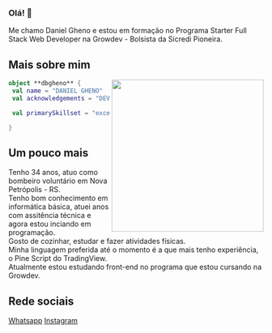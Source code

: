 ### Olá! 👋

Me chamo Daniel Gheno e estou em formação no Programa Starter Full Stack Web Developer na Growdev - Bolsista da Sicredi Pioneira.


## Mais sobre mim

<img align="right" width="300" src="https://i2.wp.com/allhtaccess.info/wp-content/uploads/2018/03/programming.gif?fit=1281%2C716&ssl=1" />

```kotlin
object **dbgheno** {
 val name = "DANIEL GHENO"
 val acknowledgements = "DEV APRENDIZ"

 val primarySkillset = "excel, pinescript, basic front-end"

}
```
## Um pouco mais
Tenho 34 anos, atuo como bombeiro voluntário em Nova Petrópolis - RS. <br>
Tenho bom conhecimento em informática básica, atuei anos com assitência técnica e agora estou inciando em programação. <br>
Gosto de cozinhar, estudar e fazer atividades físicas. <br>
Minha linguagem preferida até o momento é a que mais tenho experiência, o Pine Script do TradingView. <br>
Atualmente estou estudando front-end no programa que estou cursando na Growdev.

## Rede sociais

<a href=https://wa.me//5554984027602>Whatsapp</a>
<a href=https://www.instagram.com/dbgheno/>Instagram</a>


<br>








